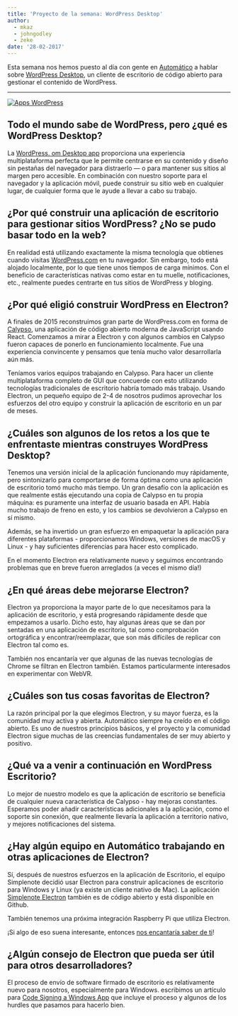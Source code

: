 ```yaml
---
title: 'Proyecto de la semana: WordPress Desktop'
author:
  - mkaz
  - johngodley
  - zeke
date: '28-02-2017'
---
```


Esta semana nos hemos puesto al día con gente en [Automático](https://automattic.com/) a hablar sobre [WordPress Desktop](https://apps.wordpress.com/desktop/), un cliente de escritorio de código abierto para gestionar el contenido de WordPress.

---

[![Apps WordPress](https://cloud.githubusercontent.com/assets/2289/23391881/ea54d52e-fd2c-11e6-86ec-98fe466d5c5c.gif)](https://apps.wordpress.com/desktop/)

## Todo el mundo sabe de WordPress, pero ¿qué es WordPress Desktop?

La [WordPress. om Desktop app](https://apps.wordpress.com/desktop/) proporciona una experiencia multiplataforma perfecta que le permite centrarse en su contenido y diseño sin pestañas del navegador para distraerlo — o para mantener sus sitios al margen pero accesible. En combinación con nuestro soporte para el navegador y la aplicación móvil, puede construir su sitio web en cualquier lugar, de cualquier forma que le ayude a llevar a cabo su trabajo.

## ¿Por qué construir una aplicación de escritorio para gestionar sitios WordPress? ¿No se pudo basar todo en la web?

En realidad está utilizando exactamente la misma tecnología que obtienes cuando visitas [WordPress.com](https://wordpress.com) en tu navegador. Sin embargo, todo está alojado localmente, por lo que tiene unos tiempos de carga mínimos. Con el beneficio de características nativas como estar en tu muelle, notificaciones, etc., realmente puedes centrarte en tus sitios de WordPress y bloging.

## ¿Por qué eligió construir WordPress en Electron?

A finales de 2015 reconstruimos gran parte de WordPress.com en forma de [Calypso](https://github.com/automattic/wp-calypso), una aplicación de código abierto moderna de JavaScript usando React. Comenzamos a mirar a Electron y con algunos cambios en Calypso fueron capaces de ponerlo en funcionamiento localmente. Fue una experiencia convincente y pensamos que tenía mucho valor desarrollarla aún más.

Teníamos varios equipos trabajando en Calypso. Para hacer un cliente multiplataforma completo de GUI que concuerde con esto utilizando tecnologías tradicionales de escritorio habría tomado más trabajo. Usando Electron, un pequeño equipo de 2-4 de nosotros pudimos aprovechar los esfuerzos del otro equipo y construir la aplicación de escritorio en un par de meses.

## ¿Cuáles son algunos de los retos a los que te enfrentaste mientras construyes WordPress Desktop?

Tenemos una versión inicial de la aplicación funcionando muy rápidamente, pero sintonizarlo para comportarse de forma óptima como una aplicación de escritorio tomó mucho más tiempo. Un gran desafío con la aplicación es que realmente estás ejecutando una copia de Calypso en tu propia máquina: es puramente una interfaz de usuario basada en API. Había mucho trabajo de freno en esto, y los cambios se devolvieron a Calypso en sí mismo.

Además, se ha invertido un gran esfuerzo en empaquetar la aplicación para diferentes plataformas - proporcionamos Windows, versiones de macOS y Linux - y hay suficientes diferencias para hacer esto complicado.

En el momento Electron era relativamente nuevo y seguimos encontrando problemas que en breve fueron arreglados (a veces el mismo día!)

## ¿En qué áreas debe mejorarse Electron?

Electron ya proporciona la mayor parte de lo que necesitamos para la aplicación de escritorio, y está progresando rápidamente desde que empezamos a usarlo. Dicho esto, hay algunas áreas que se dan por sentadas en una aplicación de escritorio, tal como comprobación ortográfica y encontrar/reemplazar, que son más difíciles de replicar con Electron tal como es.

También nos encantaría ver que algunas de las nuevas tecnologías de Chrome se filtran en Electron también. Estamos particularmente interesados en experimentar con WebVR.

## ¿Cuáles son tus cosas favoritas de Electron?

La razón principal por la que elegimos Electron, y su mayor fuerza, es la comunidad muy activa y abierta. Automático siempre ha creído en el código abierto. Es uno de nuestros principios básicos, y el proyecto y la comunidad Electron sigue muchas de las creencias fundamentales de ser muy abierto y positivo.

## ¿Qué va a venir a continuación en WordPress Escritorio?

Lo mejor de nuestro modelo es que la aplicación de escritorio se beneficia de cualquier nueva característica de Calypso - hay mejoras constantes. Esperamos poder añadir características adicionales a la aplicación, como el soporte sin conexión, que realmente llevaría la aplicación a territorio nativo, y mejores notificaciones del sistema.

## ¿Hay algún equipo en Automático trabajando en otras aplicaciones de Electron?

Sí, después de nuestros esfuerzos en la aplicación de Escritorio, el equipo Simplenote decidió usar Electron para construir aplicaciones de escritorio para Windows y Linux (ya existe un cliente nativo de Mac). La aplicación [Simplenote Electron](https://github.com/Automattic/simplenote-electron) también es de código abierto y está disponible en Github.

También tenemos una próxima integración Raspberry Pi que utiliza Electron.

¡Si algo de eso suena interesante, entonces [nos encantaría saber de ti](https://automattic.com/work-with-us/)!

## ¿Algún consejo de Electron que pueda ser útil para otros desarrolladores?

El proceso de envío de software firmado de escritorio es relativamente nuevo para nosotros, especialmente para Windows. escribimos un artículo para [Code Signing a Windows App](https://mkaz.blog/code/code-signing-a-windows-application/) que incluye el proceso y algunos de los hurdles que pasamos para hacerlo bien.

